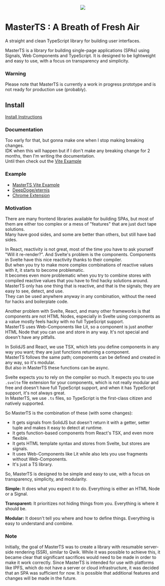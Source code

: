<p align="center">
  <img src="https://ipfs.io/ipfs/QmW6Q7ifwuaR9HKSnNcwyXu8DsJVHrXHQ4w89paEJ9qRRx" />
</p>

# MasterTS : A Breath of Fresh Air

A straight and clean TypeScript library for building user interfaces.

MasterTS is a library for building single-page applications (SPAs) using Signals, Web Components and TypeScript. It is designed to be lightweight and easy to use, with a focus on transparency and simplicity.

### Warning

Please note that MasterTS is currently a work in progress prototype and is not ready for production use (probably).

## Install

[Install Instructions](https://github.com/DeepDoge/master-ts/releases)

### Documentation

Too early for that, but gonna make one when I stop making breaking changes.<br/>
IDK when this will happen but if I don't make any breaking change for 2 months, then I'm writing the documentation.<br/>
Until then check out the [Vite Example](#example)

### Example

- [MasterTS Vite Example](https://github.com/DeepDoge/master-ts-vite-demo)
- [DeepDoge/eternis](https://github.com/DeepDoge/eternis)
- [Chrome Extension](https://github.com/DeepDoge/youtube-custom-shortcuts)

### Motivation

There are many frontend libraries available for building SPAs, but most of them are either too complex or a mess of "features" that are just duct tape solutions.<br/>
Many have good sides, and some are better than others, but still have bad sides.

In React, reactivity is not great, most of the time you have to ask yourself "Will it re-render?".
And Svelte's problem is the components. Components in Svelte have this nice reactivity thanks to their compiler.<br/>
But when you try to make more complex combinations of reactive values with it, it starts to become problematic.<br/>
It becomes even more problematic when you try to combine stores with compiled reactive values that you have to find hacky solutions around.<br/>
MasterTS only has one thing that is reactive, and that is the signals; they are easy to see, detect, and use.<br/>
They can be used anywhere anyway in any combination, without the need for hacks and boilerplate code.

Another problem with Svelte, React, and many other frameworks is that components are not HTML Nodes, especially in Svelte using components as a value mostly feels hacky with no full TypeScript support.<br/>
MasterTS uses Web-Components like Lit, so a component is just another HTML Node that you can use and store in any way. It's not special and doesn't have any pitfalls.

In SolidJS and React, we use TSX, which lets you define components in any way you want; they are just functions returning a component.<br/>
MasterTS follows the same path; components can be defined and created in any way, so it's modular. <br/>
But also in MasterTS these functions can be async.

Svelte expects you to rely on the compiler so much. It expects you to use `.svelte` file extension for your components, which is not really modular and free and doesn't have full TypeScript support, and when it has TypeScript support, it's not always great.<br/>
In MasterTS, we use `.ts` files, so TypeScript is the first-class citizen and natively supported.<br/>

So MasterTS is the combination of these (with some changes):

-   It gets signals from SolidJS but doesn't return it with a getter, setter tuple and makes it easy to detect at runtime.
-   It gets function-based components from React's TSX, and even more flexible.
-   It gets HTML template syntax and stores from Svelte, but stores are signals.
-   It uses Web-Components like Lit while also lets you use fragments without Web-Components.
-   It's just a TS library.

So, MasterTS is designed to be simple and easy to use, with a focus on transparency, simplicity, and modularity.

**Simple:** It does what you expect it to do. Everything is either an HTML Node or a Signal.

**Transparent:** It prioritizes not hiding things from you. Everything is where it should be.

**Modular:** It doesn't tell you where and how to define things. Everything is easy to understand and combine.

### Note

Initially, the goal of MasterTS was to create a library with resumable server-side rendering (SSR), similar to Qwik. While it was possible to achieve this, it became clear that significant sacrifices would need to be made in order to make it work correctly. Since MasterTS is intended for use with platforms like IPFS, which do not have a server or cloud infrastructure, it was decided that an SPA was sufficient for now. It is possible that additional features and changes will be made in the future.
